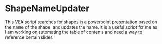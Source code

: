 # ShapeNameUpdater
This VBA script  searches for shapes in a powerpoint presentation based on the name of the shape, and updates the name. It is a useful script for me as I am working on automating the table of contents and need a way to reference certain slides
